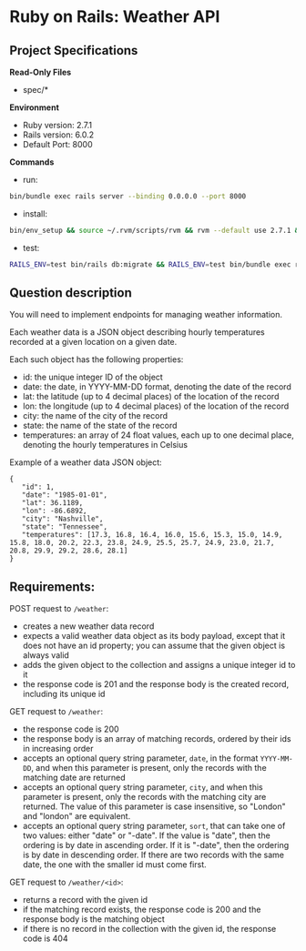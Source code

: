 # Ruby on Rails: Weather API 

## Project Specifications

**Read-Only Files**
- spec/*

**Environment**  

- Ruby version: 2.7.1
- Rails version: 6.0.2
- Default Port: 8000

**Commands**
- run: 
```bash
bin/bundle exec rails server --binding 0.0.0.0 --port 8000
```
- install: 
```bash
bin/env_setup && source ~/.rvm/scripts/rvm && rvm --default use 2.7.1 && bin/bundle install
```
- test: 
```bash
RAILS_ENV=test bin/rails db:migrate && RAILS_ENV=test bin/bundle exec rspec
```
    
## Question description

You will need to implement endpoints for managing weather information.

Each weather data is a JSON object describing hourly temperatures recorded at a given location on a given date.

Each such object has the following properties:

- id: the unique integer ID of the object
- date: the date, in YYYY-MM-DD format, denoting the date of the record
- lat: the latitude (up to 4 decimal places) of the location of the record
- lon: the longitude (up to 4 decimal places) of the location of the record
- city: the name of the city of the record
- state: the name of the state of the record
- temperatures: an array of 24 float values, each up to one decimal place, denoting the hourly temperatures in Celsius

Example of a weather data JSON object:
```
{
   "id": 1,
   "date": "1985-01-01",
   "lat": 36.1189,
   "lon": -86.6892,
   "city": "Nashville",
   "state": "Tennessee",
   "temperatures": [17.3, 16.8, 16.4, 16.0, 15.6, 15.3, 15.0, 14.9, 15.8, 18.0, 20.2, 22.3, 23.8, 24.9, 25.5, 25.7, 24.9, 23.0, 21.7, 20.8, 29.9, 29.2, 28.6, 28.1]
}
```

## Requirements:

POST request to `/weather`:
- creates a new weather data record
- expects a valid weather data object as its body payload, except that it does not have an id property; you can assume that the given object is always valid
- adds the given object to the collection and assigns a unique integer id to it
- the response code is 201 and the response body is the created record, including its unique id

GET request to `/weather`:
- the response code is 200
- the response body is an array of matching records, ordered by their ids in increasing order
- accepts an optional query string parameter, `date`, in the format `YYYY-MM-DD`, and when this parameter is present, only the records with the matching date are returned
- accepts an optional query string parameter, `city`,  and when this parameter is present, only the records with the matching city are returned. The value of this parameter is case insensitive, so "London" and "london" are equivalent.
- accepts an optional query string parameter, `sort`, that can take one of two values: either "date" or "-date". If the value is "date", then the ordering is by date in ascending order. If it is "-date", then the ordering is by date in descending order. If there are two records with the same date, the one with the smaller id must come first.

GET request to `/weather/<id>`:
- returns a record with the given id
- if the matching record exists, the response code is 200 and the response body is the matching object
- if there is no record in the collection with the given id, the response code is 404
